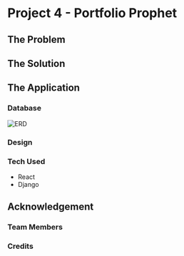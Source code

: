 # Project 4 - Portfolio Prophet



## The Problem



## The Solution

## The Application

### Database

![ERD](https://i.imgur.com/LU7M3Q3.png)



### Design



### Tech Used

- React
- Django

## Acknowledgement

### Team Members

### Credits

